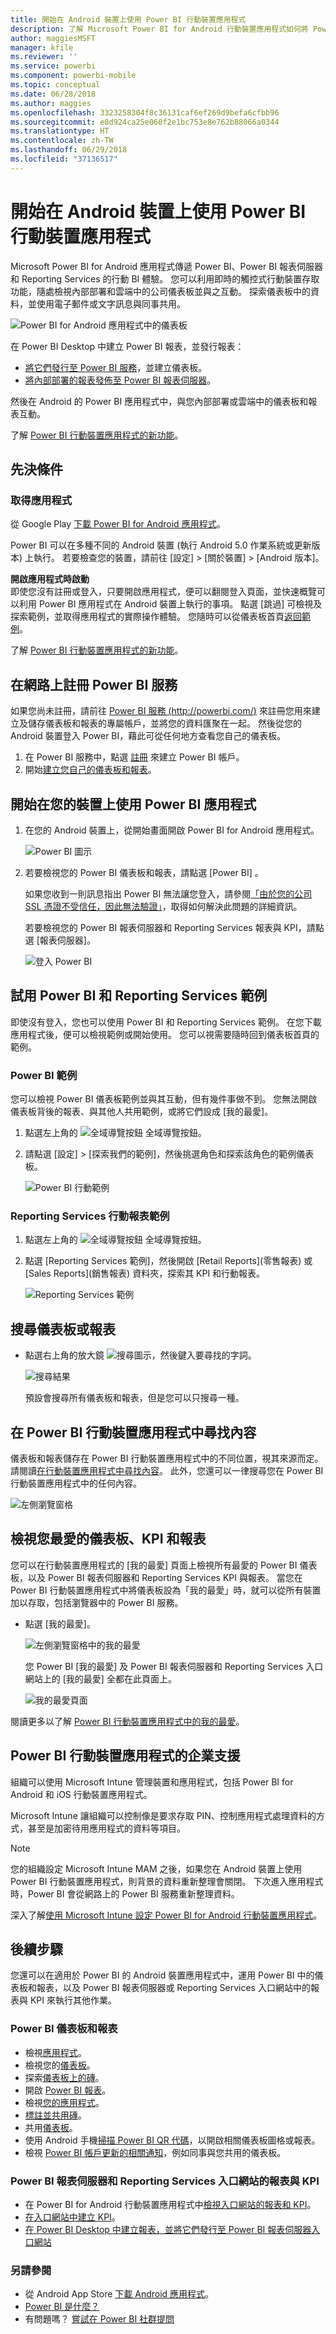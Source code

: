 ```yaml
---
title: 開始在 Android 裝置上使用 Power BI 行動裝置應用程式
description: 了解 Microsoft Power BI for Android 行動裝置應用程式如何將 Power BI 帶入您的口袋，讓您可以行動存取內部部署和雲端的商務資訊。
author: maggiesMSFT
manager: kfile
ms.reviewer: ''
ms.service: powerbi
ms.component: powerbi-mobile
ms.topic: conceptual
ms.date: 06/28/2018
ms.author: maggies
ms.openlocfilehash: 3323258304f8c36131caf6ef269d9befa6cfbb96
ms.sourcegitcommit: e8d924ca25e060f2e1bc753e8e762b88066a0344
ms.translationtype: HT
ms.contentlocale: zh-TW
ms.lasthandoff: 06/29/2018
ms.locfileid: "37136517"
---
```

# <a name="get-started-with-the-power-bi-mobile-app-on-android-devices"></a>開始在 Android 裝置上使用 Power BI 行動裝置應用程式
Microsoft Power BI for Android 應用程式傳遞 Power BI、Power BI 報表伺服器和 Reporting Services 的行動 BI 體驗。 您可以利用即時的觸控式行動裝置存取功能，隨處檢視內部部署和雲端中的公司儀表板並與之互動。 探索儀表板中的資料，並使用電子郵件或文字訊息與同事共用。 

![Power BI for Android 應用程式中的儀表板](media/mobile-android-app-get-started/power-bi-android-dashboard-optimized-090117.png)

在 Power BI Desktop 中建立 Power BI 報表，並發行報表：

* [將它們發行至 Power BI 服務](power-bi-overview.md)，並建立儀表板。
* [將內部部署的報表發佈至 Power BI 報表伺服器](report-server/quickstart-create-powerbi-report.md)。

然後在 Android 的 Power BI 應用程式中，與您內部部署或雲端中的儀表板和報表互動。

了解 [Power BI 行動裝置應用程式的新功能](mobile-whats-new-in-the-mobile-apps.md)。

## <a name="prerequisites"></a>先決條件

### <a name="get-the-app"></a>取得應用程式

從 Google Play [下載 Power BI for Android 應用程式](http://go.microsoft.com/fwlink/?LinkID=544867)。
  
Power BI 可以在多種不同的 Android 裝置 (執行 Android 5.0 作業系統或更新版本) 上執行。 若要檢查您的裝置，請前往 [設定] > [關於裝置] > [Android 版本]。 

**開啟應用程式時啟動**    
即使您沒有註冊或登入，只要開啟應用程式，便可以翻閱登入頁面，並快速概覽可以利用 Power BI 應用程式在 Android 裝置上執行的事項。 點選 [跳過] 可檢視及探索範例，並取得應用程式的實際操作體驗。 您隨時可以從儀表板首頁[返回範例](mobile-android-app-get-started.md#try-the-power-bi-and-reporting-services-samples)。

了解 [Power BI 行動裝置應用程式的新功能](mobile-whats-new-in-the-mobile-apps.md)。

## <a name="sign-up-for-the-power-bi-service-on-the-web"></a>在網路上註冊 Power BI 服務
如果您尚未註冊，請前往 [Power BI 服務 (http://powerbi.com/)](http://powerbi.com/) 來註冊您用來建立及儲存儀表板和報表的專屬帳戶，並將您的資料匯聚在一起。 然後從您的 Android 裝置登入 Power BI，藉此可從任何地方查看您自己的儀表板。

1. 在 Power BI 服務中，點選 [註冊](http://go.microsoft.com/fwlink/?LinkID=513879) 來建立 Power BI 帳戶。
2. 開始[建立您自己的儀表板和報表](service-get-started.md)。

## <a name="get-started-with-the-power-bi-app-on-your-device"></a>開始在您的裝置上使用 Power BI 應用程式
1. 在您的 Android 裝置上，從開始畫面開啟 Power BI for Android 應用程式。
   
   ![Power BI 圖示](media/mobile-android-app-get-started/power-bi-logo-android.png)
2. 若要檢視您的 Power BI 儀表板和報表，請點選 [Power BI] 。  
   
   如果您收到一則訊息指出 Power BI 無法讓您登入，請參閱[「由於您的公司 SSL 憑證不受信任，因此無法驗證」](mobile-android-app-error-corporate-ssl-account-is-untrusted.md)，取得如何解決此問題的詳細資訊。

   若要檢視您的 Power BI 報表伺服器和 Reporting Services 報表與 KPI，請點選 [報表伺服器]。
   
   ![登入 Power BI](media/mobile-android-app-get-started/power-bi-connect-to-login.png)

## <a name="try-the-power-bi-and-reporting-services-samples"></a>試用 Power BI 和 Reporting Services 範例
即使沒有登入，您也可以使用 Power BI 和 Reporting Services 範例。 在您下載應用程式後，便可以檢視範例或開始使用。 您可以視需要隨時回到儀表板首頁的範例。

### <a name="power-bi-samples"></a>Power BI 範例
您可以檢視 Power BI 儀表板範例並與其互動，但有幾件事做不到。 您無法開啟儀表板背後的報表、與其他人共用範例，或將它們設成 [我的最愛]。

1. 點選左上角的 ![全域導覽按鈕](media/mobile-android-app-get-started/power-bi-android-options-icon.png) 全域導覽按鈕。
2. 請點選 [設定]  >  [探索我們的範例]，然後挑選角色和探索該角色的範例儀表板。  
   
   ![Power BI 行動範例](media/mobile-android-app-get-started/power-bi-android-power-bi-samples.png)

### <a name="reporting-services-mobile-report-samples"></a>Reporting Services 行動報表範例
1. 點選左上角的 ![全域導覽按鈕](media/mobile-android-app-get-started/power-bi-android-options-icon.png) 全域導覽按鈕。
2. 點選 [Reporting Services 範例]，然後開啟 [Retail Reports]\(零售報表) 或 [Sales Reports]\(銷售報表) 資料夾，探索其 KPI 和行動報表。
   
   ![Reporting Services 範例](media/mobile-android-app-get-started/power-bi-android-reporting-services-samples.png)

## <a name="search-for-a-dashboard-or-report"></a>搜尋儀表板或報表
* 點選右上角的放大鏡 ![搜尋圖示](media/mobile-android-app-get-started/power-bi-ipad-search-icon.png)，然後鍵入要尋找的字詞。
  
    ![搜尋結果](media/mobile-android-app-get-started/power-bi-android-tablet-search.png)
  
    預設會搜尋所有儀表板和報表，但是您可以只搜尋一種。

## <a name="find-your-content-in-the-power-bi-mobile-apps"></a>在 Power BI 行動裝置應用程式中尋找內容
儀表板和報表儲存在 Power BI 行動裝置應用程式中的不同位置，視其來源而定。 請閱讀[在行動裝置應用程式中尋找內容](mobile-apps-find-content-mobile-devices.md)。 此外，您還可以一律搜尋您在 Power BI 行動裝置應用程式中的任何內容。 

![左側瀏覽窗格](media/mobile-android-app-get-started/power-bi-mobile-new-nav-no-numbers.png)

## <a name="view-your-favorite-dashboards-kpis-and-reports"></a>檢視您最愛的儀表板、KPI 和報表
您可以在行動裝置應用程式的 [我的最愛] 頁面上檢視所有最愛的 Power BI 儀表板，以及 Power BI 報表伺服器和 Reporting Services KPI 與報表。 當您在 Power BI 行動裝置應用程式中將儀表板設為「我的最愛」時，就可以從所有裝置加以存取，包括瀏覽器中的 Power BI 服務。 

* 點選 [我的最愛]。
  
   ![左側瀏覽窗格中的我的最愛](media/mobile-android-app-get-started/power-bi-android-favorite-left-nav.png)
  
   您 Power BI [我的最愛] 及 Power BI 報表伺服器和 Reporting Services 入口網站上的 [我的最愛] 全都在此頁面上。
  
   ![我的最愛頁面](media/mobile-android-app-get-started/power-bi-android-favorites-callouts.png)

閱讀更多以了解 [Power BI 行動裝置應用程式中的我的最愛](mobile-apps-favorites.md)。

## <a name="enterprise-support-for-the-power-bi-mobile-apps"></a>Power BI 行動裝置應用程式的企業支援
組織可以使用 Microsoft Intune 管理裝置和應用程式，包括 Power BI for Android 和 iOS 行動裝置應用程式。

Microsoft Intune 讓組織可以控制像是要求存取 PIN、控制應用程式處理資料的方式，甚至是加密待用應用程式的資料等項目。

> [!NOTE]
> 您的組織設定 Microsoft Intune MAM 之後，如果您在 Android 裝置上使用 Power BI 行動裝置應用程式，則背景的資料重新整理會關閉。 下次進入應用程式時，Power BI 會從網路上的 Power BI 服務重新整理資料。
> 
> 

深入了解[使用 Microsoft Intune 設定 Power BI for Android 行動裝置應用程式](service-admin-mobile-intune.md)。 

## <a name="next-steps"></a>後續步驟
您還可以在適用於 Power BI 的 Android 裝置應用程式中，運用 Power BI 中的儀表板和報表，以及 Power BI 報表伺服器或 Reporting Services 入口網站中的報表與 KPI 來執行其他作業。

### <a name="power-bi-dashboards-and-reports"></a>Power BI 儀表板和報表
* 檢視[應用程式](service-install-use-apps.md)。
* 檢視您的[儀表板](mobile-apps-view-dashboard.md)。
* 探索[儀表板上的磚](mobile-tiles-in-the-mobile-apps.md)。
* 開啟 [Power BI 報表](mobile-reports-in-the-mobile-apps.md)。
* 檢視[您的應用程式](service-install-use-apps.md)。
* [標註並共用磚](mobile-annotate-and-share-a-tile-from-the-mobile-apps.md)。
* 共用[儀表板](mobile-share-dashboard-from-the-mobile-apps.md)。
* 使用 Android 手機[掃描 Power BI QR 代碼](mobile-apps-qr-code.md)，以開啟相關儀表板圖格或報表。 
* 檢視 [Power BI 帳戶更新的相關通知](mobile-apps-notification-center.md)，例如同事與您共用的儀表板。

### <a name="reports-and-kpis-on-the-power-bi-report-server-and-reporting-services-web-portals"></a>Power BI 報表伺服器和 Reporting Services 入口網站的報表與 KPI
* 在 Power BI for Android 行動裝置應用程式中[檢視入口網站的報表和 KPI](mobile-app-ssrs-kpis-mobile-on-premises-reports.md)。
* [在入口網站中建立 KPI](https://docs.microsoft.com/sql/reporting-services/working-with-kpis-in-reporting-services)。
* [在 Power BI Desktop 中建立報表，並將它們發行至 Power BI 報表伺服器入口網站](report-server/quickstart-create-powerbi-report.md)

### <a name="see-also"></a>另請參閱
* 從 Android App Store [下載 Android 應用程式](http://go.microsoft.com/fwlink/?LinkID=544867)。
* [Power BI 是什麼？](power-bi-overview.md)
* 有問題嗎？ [嘗試在 Power BI 社群提問](http://community.powerbi.com/)


